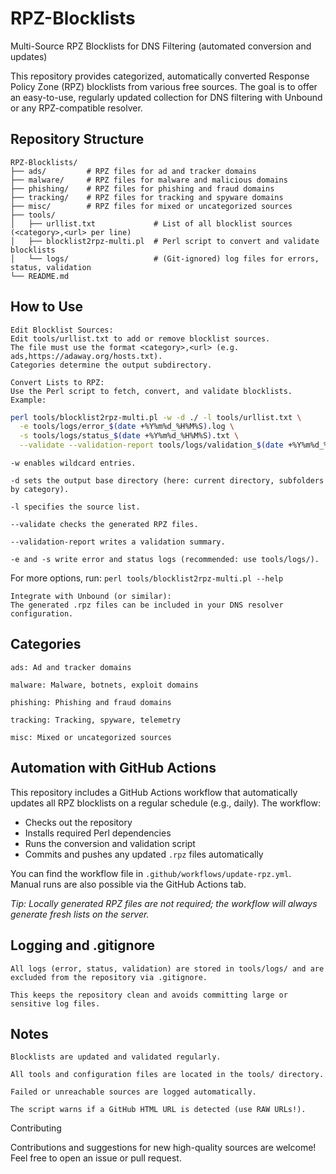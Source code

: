 # RPZ-Blocklists

Multi-Source RPZ Blocklists for DNS Filtering (automated conversion and updates)

This repository provides categorized, automatically converted Response Policy Zone (RPZ) blocklists from various free sources. The goal is to offer an easy-to-use, regularly updated collection for DNS filtering with Unbound or any RPZ-compatible resolver.

## Repository Structure

```text
RPZ-Blocklists/
├── ads/         # RPZ files for ad and tracker domains
├── malware/     # RPZ files for malware and malicious domains
├── phishing/    # RPZ files for phishing and fraud domains
├── tracking/    # RPZ files for tracking and spyware domains
├── misc/        # RPZ files for mixed or uncategorized sources
├── tools/
│   ├── urllist.txt             # List of all blocklist sources (<category>,<url> per line)
│   ├── blocklist2rpz-multi.pl  # Perl script to convert and validate blocklists
│   └── logs/                   # (Git-ignored) log files for errors, status, validation
└── README.md
```

## How to Use

    Edit Blocklist Sources:
    Edit tools/urllist.txt to add or remove blocklist sources.
    The file must use the format <category>,<url> (e.g. ads,https://adaway.org/hosts.txt).
    Categories determine the output subdirectory.

    Convert Lists to RPZ:
    Use the Perl script to fetch, convert, and validate blocklists. Example:

```bash
perl tools/blocklist2rpz-multi.pl -w -d ./ -l tools/urllist.txt \
  -e tools/logs/error_$(date +%Y%m%d_%H%M%S).log \
  -s tools/logs/status_$(date +%Y%m%d_%H%M%S).txt \
  --validate --validation-report tools/logs/validation_$(date +%Y%m%d_%H%M%S).txt
```

    -w enables wildcard entries.

    -d sets the output base directory (here: current directory, subfolders by category).

    -l specifies the source list.

    --validate checks the generated RPZ files.

    --validation-report writes a validation summary.

    -e and -s write error and status logs (recommended: use tools/logs/).

For more options, run:
    `perl tools/blocklist2rpz-multi.pl --help`



    Integrate with Unbound (or similar):
    The generated .rpz files can be included in your DNS resolver configuration.

## Categories

    ads: Ad and tracker domains

    malware: Malware, botnets, exploit domains

    phishing: Phishing and fraud domains

    tracking: Tracking, spyware, telemetry

    misc: Mixed or uncategorized sources

## Automation with GitHub Actions

This repository includes a GitHub Actions workflow that automatically updates all RPZ blocklists on a regular schedule (e.g., daily). The workflow:

- Checks out the repository
- Installs required Perl dependencies
- Runs the conversion and validation script
- Commits and pushes any updated `.rpz` files automatically

You can find the workflow file in `.github/workflows/update-rpz.yml`.  
Manual runs are also possible via the GitHub Actions tab.

*Tip: Locally generated RPZ files are not required; the workflow will always generate fresh lists on the server.*

## Logging and .gitignore

    All logs (error, status, validation) are stored in tools/logs/ and are excluded from the repository via .gitignore.

    This keeps the repository clean and avoids committing large or sensitive log files.

## Notes

    Blocklists are updated and validated regularly.

    All tools and configuration files are located in the tools/ directory.

    Failed or unreachable sources are logged automatically.

    The script warns if a GitHub HTML URL is detected (use RAW URLs!).

Contributing

Contributions and suggestions for new high-quality sources are welcome!
Feel free to open an issue or pull request.
